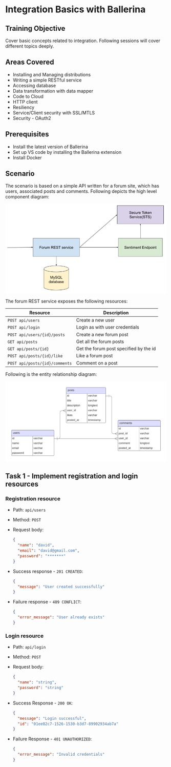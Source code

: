 # Integration Basics with Ballerina

## Training Objective

Cover basic concepts related to integration. Following sessions will cover different topics deeply.

## Areas Covered

- Installing and Managing distributions
- Writing a simple RESTful service
- Accessing database
- Data transformation with data mapper
- Code to Cloud
- HTTP client
- Resiliency
- Service/Client security with SSL/MTLS
- Security - OAuth2

## Prerequisites

- Install the latest version of Ballerina
- Set up VS code by installing the Ballerina extension
- Install Docker

## Scenario

The scenario is based on a simple API written for a forum site, which has users, associated posts and comments. Following depicts the high level component diagram:

![Component Diagram](images/bal-forum.png)

The forum REST service exposes the following resources:

| Resource | Description |
| -------- | ----------- |
| `POST api/users` | Create a new user |
| `POST api/login` | Login as with user credentials |
| `POST api/users/{id}/posts` | Create a new forum post |
| `GET api/posts` | Get all the forum posts |
| `GET api/posts/{id}` | Get the forum post specified by the id |
| `POST api/posts/{id}/like` | Like a forum post |
| `POST api/posts/{id}/comments` | Comment on a post |

Following is the entity relationship diagram:

![Entity Relationship Diagram](images/bal-forum-erd.png)

## Task 1 - Implement registration and login resources

### Registration resource

- Path: `api/users`
  
- Method: `POST`
  
- Request body:
  
  ```json
  {
    "name": "david",
    "email": "david@gmail.com",
    "password": "*******"
  }
  ```

- Success response - `201 CREATED`:

  ```json
  {
    "message": "User created successfully"
  }
  ```

- Failure response - `409 CONFLICT`:

  ```json
  {
    "error_message": "User already exists"
  }
  ```

### Login resource

- Path: `api/login`

- Method: `POST`

- Request body:

   ```json
   {
     "name": "string",
     "password": "string"
   }
   ```

- Success Response - `200 OK`:

   ```json
   {
     "message": "Login successful",
     "id": "01ee82c7-1526-1530-b3d7-89902934ab7a"
   }
   ```

- Failure Response - `401 UNAUTHORIZED`:

   ```json
   {
     "error_message": "Invalid credentials"
   }
   ```
